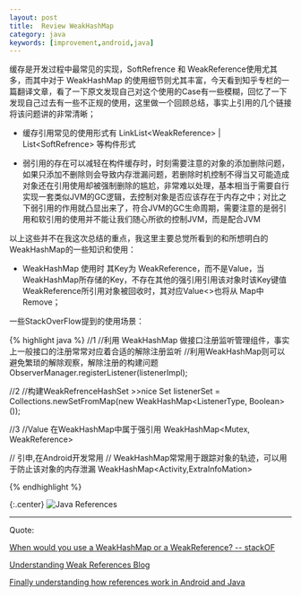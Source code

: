 ```yaml
---
layout: post
title:  Review WeakHashMap
category: java
keywords: [improvement,android,java]
---
```



缓存是开发过程中最常见的实现，SoftRefrence 和 WeakReference使用尤其多，而其中对于 WeakHashMap 的使用细节则尤其丰富，今天看到知乎专栏的一篇翻译文章，看了一下原文发现自己对这个使用的Case有一些模糊，回忆了一下发现自己过去有一些不正规的使用，这里做一个回顾总结，事实上引用的几个链接将该问题讲的非常清晰；


* 缓存引用常见的使用形式有 LinkList<WeakReference<Obj>> |  List<SoftRefrence<Obj>> 等构件形式

* 弱引用的存在可以减轻在构件缓存时，时刻需要注意的对象的添加删除问题，如果只添加不删除则会导致内存泄漏问题，若删除时机控制不得当又可能造成对象还在引用使用却被强制删除的尴尬，非常难以处理，基本相当于需要自行实现一套类似JVM的GC逻辑，去控制对象是否应该存在于内存之中；对比之下弱引用的作用就凸显出来了，符合JVM的GC生命周期，需要注意的是弱引用和软引用的使用并不能让我们随心所欲的控制JVM，而是配合JVM


以上这些并不在我这次总结的重点，我这里主要总觉所看到的和所想明白的WeakHashMap的一些知识和使用：

* WeakHashMap 使用时 其Key为 WeakReference，而不是Value，当WeakHashMap所存储的Key，不存在其他的强引用引用该对象时该Key键值WeakReference<Key>所引用对象被回收时，其对应Value<>也将从 Map中Remove；

一些StackOverFlow提到的使用场景：


{% highlight java %}
//1
//利用 WeakHashMap 做接口注册监听管理组件，事实上一般接口的注册常常对应着合适的解除注册监听
//利用WeakHashMap则可以避免繁琐的解除观察，解除注册的构建问题
ObserverManager.registerListener(listenerImpl);

//2
//构建WeakRefrenceHashSet >>nice
Set<ListenerType> listenerSet = Collections.newSetFromMap(new WeakHashMap<ListenerType, Boolean>());

//3
//Value 在WeakHashMap中属于强引用
WeakHashMap<Mutex, WeakReference<Mutex>>

// 引申,在Android开发常用
// WeakHashMap常常用于跟踪对象的轨迹，可以用于防止该对象的内存泄漏
WeakHashMap<Activity,ExtraInfoMation>

{% endhighlight %}


{:.center}
![Java References](http://img.oncelee.com/assets/img/20161214/Java_obj_refrence_weak.png)




---

Quote:

[When would you use a WeakHashMap or a WeakReference? -- stackOF](http://stackoverflow.com/questions/154724/when-would-you-use-a-weakhashmap-or-a-weakreference)


[Understanding Weak References Blog](https://community.oracle.com/blogs/enicholas/2006/05/04/understanding-weak-references)

[Finally understanding how references work in Android and Java](https://medium.com/google-developer-experts/finally-understanding-how-references-work-in-android-and-java-26a0d9c92f83#.g2npyahmx)
